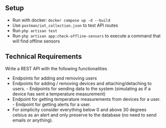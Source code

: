 ## Setup

- Run with docker: `docker compose up -d --build`
- Use `postman/iot_collection.json` to test API routes
- Run `php artisan test`
- Run `php artisan app:check-offline-sensors` to execute a command that will find offline sensors

## Technical Requirements

Write a REST API with the following functionalities
- Endpoints for adding and removing users
- Endpoints for adding / removing devices and attaching/detaching to users. - Endpoints for sending data to the system (simulating as if a device has sent a temperature measurement)
- Endpoint for getting temperature measurements from devices for a user. - Endpoint for getting alerts for a user.
- For simplicity consider everything below 0 and above 30 degrees celsius as an alert and only preserve to the database (no need to send emails or anything).
